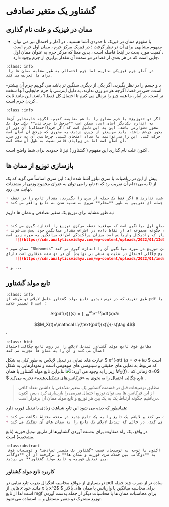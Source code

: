 گشتاور یک متغیر تصادفی
====
## ممان در فیزیک و علت نام گذاری
- با مفهوم ممان در فیزیک تا حدودی آشنا هستید ، در آمار و احتمال نیز می توان  مفهوم مشابهی برای آن در نظر گرفت ؛ در فیزیک مرکز جرم ، ممان اول جرم است ، کمیت مورد بحث در اینجا فاصله است ، بدین معنا که مرکز جرم به عنوان ممان اول جایی است که در هر بعدی از فضا در دو سمت آن مقدار برابری از جرم وجود دارد. 
```{admonition}
:class: info
 در آمار جرم فیزیکی نداریم اما جرم احتمالی به طور مشابه ممان ها را برای ما تعریف می کند.
```

-د و جسم را در نظر بگیرید، اگر یکی از دیگری سنگین تر باشد می گوییم جرم آن بیشتر است.  حتی در فضا، اگرچه هر دو وزن ندارند، به دلیل اینرسی یا جرم جابجایی آنها سخت تر است.  در آمار، ما همه چیز را نرمال می کنیم تا احتمال کل فقط 1 باشد. این مانند ثابت کردن جرم است . 

```{admonition}
:class :info

اگر دو «توزیع» با جرم مساوی را با هم مقایسه کنیم، اگرچه جابه‌جایی آن‌ها به اندازه یکدیگر آسان است، ممکن است **چرخش یا چرخاندن** یکی حول یک محور دشوارتر باشد. این به این دلیل است که اگر جرم(احتمالی) آن دور از محور چرخش باشد، باید سریعتر از چیزی نزدیک به محوری که چرخش آن آسان است حرکت کند. این را می توانید با مداد امتحان کنید. چرخاندن آن به دور سرب آن آسان است اما در زوایای قائم نسبت به طول آن سخت است. 
```

اکنون علت نام گذاری این مفهوم ( گشتاور ) نیز تا حدودی برای شما واضح است.

## بازسازی توزیع از ممان ها

پیش از این در ریاضیات با سری تیلور آشنا شده اید ؛ این سری اساساً می گوید که یک تابع را می توان به عنوان مجموع وزنی از مشتقات n ام آن تقریب زد که n از 0 به بی نهایت می رود.

```markdown
+ اگر فقط یک جمله از سری را بگیرید، مقدار تابع را در نقطه a درست دریافت می کنید، اما هیچ اطلاعاتی در مورد شیب ندارید
+ اگر دو جمله بگیرید، چند جمله ای تقریبی شما دارای مقدار تابع و شیب آن صحیح است، اما هنوز انحنا ممکن است اشتباه باشد + با سه جمله، چند جمله ای تقریبی به طور **محلی** شروع به شبیه شدن به تابع واقعی می کند. 
```

به طور مشابه برای توزیع یک متغیر تصادفی و ممان ها داریم:

```markdown

+ ممان اول میانگین است که موقعیت نقطه مرکزی توزیع را اندازه گیری می کند
+ ممان دوم واریانس است که میزان گسترش مقادیر در توزیع یا میزان فاصله از حد نرمال را اندازه گیری می کند. واریانس نشان می دهد که چگونه مجموعه ای از نقاط داده در اطراف مقدار میانگین خود پخش می شوند.
مثلا در توزیع نرمال بسته به انحراف معیار که رادیکال واریانس است میزان پراکندگی اطراف میانگین به صورت زیر است:
    ![](https://cdn.analyticsvidhya.com/wp-content/uploads/2022/01/1IdGgdrY_n_9_YfkaCh-dag.png)

+ ممان سوم “Skewness” است که میزان نامتقارن بودن توزیع در مورد میانگین آن را اندازه گیری می کند.
مثلا توزیع نرمال که دم ( میزان تابع چگالی احتمال در مثبت و منفی بی نهایت) آن در دو سمت متقارن است دارای Skewness صفر است اما برخی توزیع های دیگر مطابق شکل می توانند دارای مقادیر غیر متقارن در دم های سمت راست و چپ خود باشند:
    ![](https://cdn.analyticsvidhya.com/wp-content/uploads/2022/01/index.png)

+ و ...
```
## تابع مولد گشتاور
```{admonition} تعریف:
:class: info
طبق تعریف که در درس دیدین تابع مولد گشتاور حاصل لاپلاس دو طرفه از pdf با تغییر علامت s است :
```

$$\mathcal L \{\text{pdf}(x)\}(s) =\int_{-\infty}^{\infty}e^{-sx}\text{pdf}(x) dx$$

$$M_X(t)=\mathcal L\{\text{pdf}(x)\}(-s)\tag 4$$.

```{admonition} نکته
:class: hint
مطابق فوق تابع مولد گشتاور تبدیل لاپلاس را بر روی تابع چگالی احتمال اعمال می کند و آن را به ممان ها تجزیه می کند 
```
عبارت های نمایی در تبدیل لاپلاس به طور کلی به شکل  $ e^(-st) $با s=σ+iω$ $ است که مربوط به نمایی های حقیقی و سینوسی های موهومی است و نمودارهایی به شکل زیر را به وجود می آورد:
![](https://i.stack.imgur.com/Wz9da.png)
بنابراین تابع مولد گشتاور یا همان $M_X(f)$ ، زمانی که σ=0$ $ تابع چگالی احتمال را به نحوی به «فرکانس‌های تشکیل‌دهنده» تجزیه می‌کند .

> مطابق توضیحات قبل در قسمت *گشتاور یک متغیر تصادفی* با داشتن تعداد کافی از این فرکانس ها می توان توزیع احتمال تقریبی را بازسازی کرد ، پس اکنون دریافتیم چگونه ارتباط یک به یک بین هر توزیع و تابع مولد ممان آن برقرار است.

همانطور که دیده می شود این تابع شباهت زیادی با تبدیل فوریه دارد:
```markdown
+ تبدیل فوریه یک تابع را به یک تابع جدید روی محور حقیقی نگاشت می کند و لاپلاس یک تابع را به یک تابع جدید در صفحه مختلط نگاشت می کند.
+ تبدیل فوریه یک تابع یا سیگنال را به صورت مجموعه ای از فرکانس ها بیان می کند، در حالی که تبدیل لاپلاس یک تابع را به ممان های آن تفکیک می کند.
```
در واقع، یک راه متفاوت برای بدست آوردن گشتاورها از طریق تبدیل فوریه (تابع مشخصه) است.


```{admonition}
:class:abstract
 اکنون با توجه به توضیحات قسمت *گشتاور یک متغیر تصادفی* و توضیحات فوق به **دوگانی بین جملات سری فوریه و ممان ها** و برگرفته از آن **دوگانی بین تبدیل فوریه و تابع مولد گشتاور** پی بردید.
```
### کاربرد تابع مولد گشتاور
در بسیاری از مواقع محاسبه انتگرال ضرب تابع نمایی در pdf ساده تر از ضرب چند جمله هایی از $x$ مانند خود $x$ یا x^2$ $ برای محاسبه میانگین یا واریانس یا ممان های بالاتر است لذا از تابع mgf برای محاسبات ممان ها یا محاسبات دیگر از جمله بدست آوردن توزیع مشترک دو متغیر مستقل و ... استفاده می شود.
